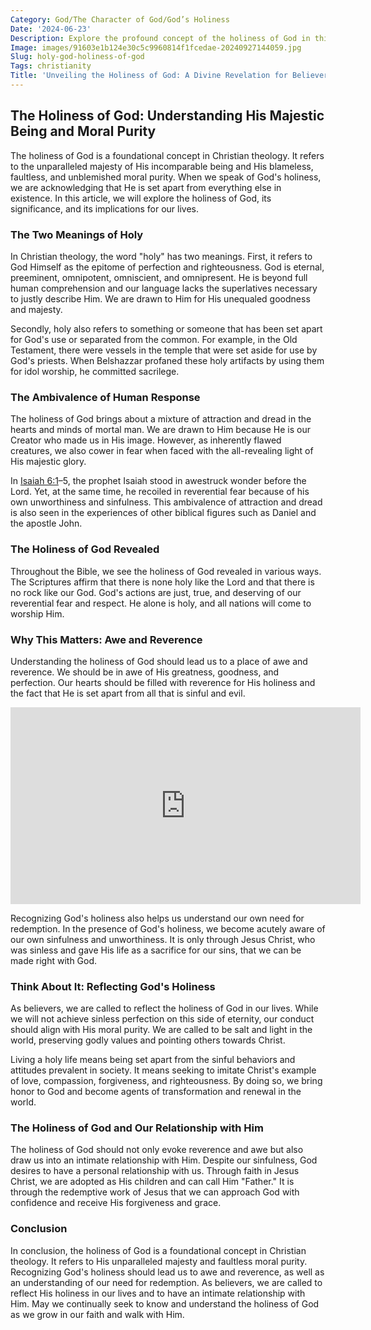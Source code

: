 ```yaml
---
Category: God/The Character of God/God’s Holiness
Date: '2024-06-23'
Description: Explore the profound concept of the holiness of God in this enlightening article. Delve into the awe-inspiring nature of the divine and its significance in theology.
Image: images/91603e1b124e30c5c9960814f1fcedae-20240927144059.jpg
Slug: holy-god-holiness-of-god
Tags: christianity
Title: 'Unveiling the Holiness of God: A Divine Revelation for Believers'
---
```


## The Holiness of God: Understanding His Majestic Being and Moral Purity

The holiness of God is a foundational concept in Christian theology. It refers to the unparalleled majesty of His incomparable being and His blameless, faultless, and unblemished moral purity. When we speak of God's holiness, we are acknowledging that He is set apart from everything else in existence. In this article, we will explore the holiness of God, its significance, and its implications for our lives.

### **The Two Meanings of Holy**

In Christian theology, the word "holy" has two meanings. First, it refers to God Himself as the epitome of perfection and righteousness. God is eternal, preeminent, omnipotent, omniscient, and omnipresent. He is beyond full human comprehension and our language lacks the superlatives necessary to justly describe Him. We are drawn to Him for His unequaled goodness and majesty.

Secondly, holy also refers to something or someone that has been set apart for God's use or separated from the common. For example, in the Old Testament, there were vessels in the temple that were set aside for use by God's priests. When Belshazzar profaned these holy artifacts by using them for idol worship, he committed sacrilege.

### **The Ambivalence of Human Response**

The holiness of God brings about a mixture of attraction and dread in the hearts and minds of mortal man. We are drawn to Him because He is our Creator who made us in His image. However, as inherently flawed creatures, we also cower in fear when faced with the all-revealing light of His majestic glory.

In [Isaiah 6:1](https://www.bibleref.com/Isaiah/6/Isaiah-6-1.html)–5, the prophet Isaiah stood in awestruck wonder before the Lord. Yet, at the same time, he recoiled in reverential fear because of his own unworthiness and sinfulness. This ambivalence of attraction and dread is also seen in the experiences of other biblical figures such as Daniel and the apostle John.

### **The Holiness of God Revealed**

Throughout the Bible, we see the holiness of God revealed in various ways. The Scriptures affirm that there is none holy like the Lord and that there is no rock like our God. God's actions are just, true, and deserving of our reverential fear and respect. He alone is holy, and all nations will come to worship Him.

### **Why This Matters: Awe and Reverence**

Understanding the holiness of God should lead us to a place of awe and reverence. We should be in awe of His greatness, goodness, and perfection. Our hearts should be filled with reverence for His holiness and the fact that He is set apart from all that is sinful and evil.


<iframe width="560" height="315" src="https://www.youtube.com/embed/1GDph15KeII" frameborder="0" allow="autoplay; encrypted-media" allowfullscreen></iframe>


Recognizing God's holiness also helps us understand our own need for redemption. In the presence of God's holiness, we become acutely aware of our own sinfulness and unworthiness. It is only through Jesus Christ, who was sinless and gave His life as a sacrifice for our sins, that we can be made right with God.

### **Think About It: Reflecting God's Holiness**

As believers, we are called to reflect the holiness of God in our lives. While we will not achieve sinless perfection on this side of eternity, our conduct should align with His moral purity. We are called to be salt and light in the world, preserving godly values and pointing others towards Christ.

Living a holy life means being set apart from the sinful behaviors and attitudes prevalent in society. It means seeking to imitate Christ's example of love, compassion, forgiveness, and righteousness. By doing so, we bring honor to God and become agents of transformation and renewal in the world.

### **The Holiness of God and Our Relationship with Him**

The holiness of God should not only evoke reverence and awe but also draw us into an intimate relationship with Him. Despite our sinfulness, God desires to have a personal relationship with us. Through faith in Jesus Christ, we are adopted as His children and can call Him "Father." It is through the redemptive work of Jesus that we can approach God with confidence and receive His forgiveness and grace.

### **Conclusion**

In conclusion, the holiness of God is a foundational concept in Christian theology. It refers to His unparalleled majesty and faultless moral purity. Recognizing God's holiness should lead us to awe and reverence, as well as an understanding of our need for redemption. As believers, we are called to reflect His holiness in our lives and to have an intimate relationship with Him. May we continually seek to know and understand the holiness of God as we grow in our faith and walk with Him.